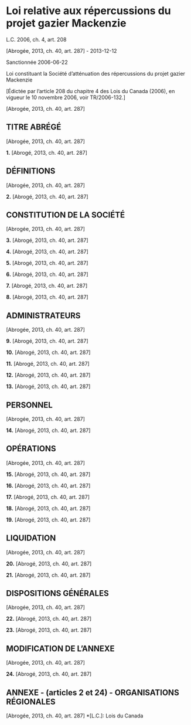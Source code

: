 # Loi relative aux répercussions du projet gazier Mackenzie

L.C. 2006, ch. 4, art. 208

[Abrogée, 2013, ch. 40, art. 287] - 2013-12-12

Sanctionnée 2006-06-22

Loi constituant la Société d’atténuation des répercussions du projet gazier Mackenzie

[Édictée par l’article 208 du chapitre 4 des Lois du Canada (2006), en vigueur le 10 novembre 2006, voir TR/2006-132.]

[Abrogée, 2013, ch. 40, art. 287]

## TITRE ABRÉGÉ

[Abrogée, 2013, ch. 40, art. 287]

**1.** [Abrogé, 2013, ch. 40, art. 287]

## DÉFINITIONS

[Abrogée, 2013, ch. 40, art. 287]

**2.** [Abrogé, 2013, ch. 40, art. 287]

## CONSTITUTION DE LA SOCIÉTÉ

[Abrogée, 2013, ch. 40, art. 287]

**3.** [Abrogé, 2013, ch. 40, art. 287]

**4.** [Abrogé, 2013, ch. 40, art. 287]

**5.** [Abrogé, 2013, ch. 40, art. 287]

**6.** [Abrogé, 2013, ch. 40, art. 287]

**7.** [Abrogé, 2013, ch. 40, art. 287]

**8.** [Abrogé, 2013, ch. 40, art. 287]

## ADMINISTRATEURS

[Abrogée, 2013, ch. 40, art. 287]

**9.** [Abrogé, 2013, ch. 40, art. 287]

**10.** [Abrogé, 2013, ch. 40, art. 287]

**11.** [Abrogé, 2013, ch. 40, art. 287]

**12.** [Abrogé, 2013, ch. 40, art. 287]

**13.** [Abrogé, 2013, ch. 40, art. 287]

## PERSONNEL

[Abrogée, 2013, ch. 40, art. 287]

**14.** [Abrogé, 2013, ch. 40, art. 287]

## OPÉRATIONS

[Abrogée, 2013, ch. 40, art. 287]

**15.** [Abrogé, 2013, ch. 40, art. 287]

**16.** [Abrogé, 2013, ch. 40, art. 287]

**17.** [Abrogé, 2013, ch. 40, art. 287]

**18.** [Abrogé, 2013, ch. 40, art. 287]

**19.** [Abrogé, 2013, ch. 40, art. 287]

## LIQUIDATION

[Abrogée, 2013, ch. 40, art. 287]

**20.** [Abrogé, 2013, ch. 40, art. 287]

**21.** [Abrogé, 2013, ch. 40, art. 287]

## DISPOSITIONS GÉNÉRALES

[Abrogée, 2013, ch. 40, art. 287]

**22.** [Abrogé, 2013, ch. 40, art. 287]

**23.** [Abrogé, 2013, ch. 40, art. 287]

## MODIFICATION DE L’ANNEXE

[Abrogée, 2013, ch. 40, art. 287]

**24.** [Abrogé, 2013, ch. 40, art. 287]

## ANNEXE - (articles 2 et 24) - ORGANISATIONS RÉGIONALES

[Abrogée, 2013, ch. 40, art. 287]
  *[L.C.]: Lois du Canada
